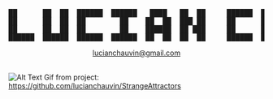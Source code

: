 <div align="center">
<pre>
██      ██  ██  ██████  ██████   ████   ██  ██     ██████  ██    ██   ████   ██  ██  ██  ██  ██████  ██  ██
██      ██  ██  ██        ██    ██  ██  ███ ██     ██      ████████  ██  ██  ██  ██  ██  ██    ██    ███ ██
██      ██  ██  ██        ██    ██████  ██ ███     ██      ██    ██  ██████  ██  ██  ██  ██    ██    ██ ███
██████  ██████  ██████  ██████  ██  ██  ██  ██     ██████  ██    ██  ██  ██  ██████   ████   ██████  ██  ██
</pre>
<a href="mailto:luciabchauvin@gmail.com?">lucianchauvin@gmail.com</a>
<br></br>
</div>


![Alt Text](https://github.com/lucianchauvin/StrangeAttractors/blob/main/halvorsenAttractor.gif)
Gif from project: https://github.com/lucianchauvin/StrangeAttractors
